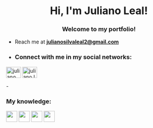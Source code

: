 <h1 align="center"> Hi, I'm Juliano Leal!</h1>
<h3 align="center">Welcome to my portfolio!</h3>

- Reach me at **julianosilvaleal2@gmail.com**

- <h3 align="left">Connect with me in my social networks:</h3>
<p align="left">
<a href="https://www.linkedin.com/in/juliano-da-silva-leal" target="blank"><img align="center" src="https://raw.githubusercontent.com/rahuldkjain/github-profile-readme-generator/master/src/images/icons/Social/linked-in-alt.svg" alt="juliano leal" height="30" width="40" /></a>
<a href="https://www.instagram.com/juliano.leal/" target="blank"><img align="center" src="https://raw.githubusercontent.com/rahuldkjain/github-profile-readme-generator/master/src/images/icons/Social/instagram.svg" alt="juliano.leal" height="30" width="40" /></a>
</p>
- <h3>My knowledge:</h3>
<p align="left"><img width="30px" src="https://cdn.jsdelivr.net/gh/devicons/devicon@latest/icons/amazonwebservices/amazonwebservices-plain-wordmark.svg" />
<img width="30px" src="https://cdn.jsdelivr.net/gh/devicons/devicon@latest/icons/css3/css3-plain-wordmark.svg" />
<img width="30px" src="https://cdn.jsdelivr.net/gh/devicons/devicon@latest/icons/git/git-plain-wordmark.svg" />
<img background-color="white" width="30px" src="https://cdn.jsdelivr.net/gh/devicons/devicon@latest/icons/github/github-original-wordmark.svg" />









</p>
